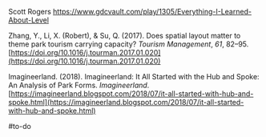 Scott Rogers
https://www.gdcvault.com/play/1305/Everything-I-Learned-About-Level

Zhang, Y., Li, X. (Robert), & Su, Q. (2017). Does spatial layout matter to theme park tourism carrying capacity? _Tourism Management_, _61_, 82–95. [https://doi.org/10.1016/j.tourman.2017.01.020](https://doi.org/10.1016/j.tourman.2017.01.020)

Imagineerland. (2018). Imagineerland: It All Started with the Hub and Spoke: An Analysis of Park Forms. _Imagineerland_. [https://imagineerland.blogspot.com/2018/07/it-all-started-with-hub-and-spoke.html](https://imagineerland.blogspot.com/2018/07/it-all-started-with-hub-and-spoke.html)


#to-do 